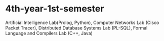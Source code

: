 # 4th-year-1st-semester
Artificial Intelligence Lab(Prolog, Python), Computer Networks Lab (Cisco Packet Tracer), Distributed Database Systems Lab (PL-SQL), Formal Language and Compilers Lab (C++, Java)
